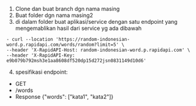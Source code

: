 


1. Clone dan buat branch dgn nama masing
2. Buat folder dgn nama masing2
3. di dalam folder buat aplikasi/service dengan satu endpoint yang mengemablikan hasil dari service yg ada dibawah
  ```shell
  - curl --location 'https://random-indonesian-word.p.rapidapi.com/words/random?limit=5' \
  --header 'X-RapidAPI-Host: random-indonesian-word.p.rapidapi.com' \
  --header 'X-RapidAPI-Key: e9b079b792msh3e1aa8608df520dp15d272jsn0831149d10d6'
  ```
4. spesifikasi endpoint:
  - GET
  - /words
  - Response
    {"words": ["kata1", "kata2"]}
